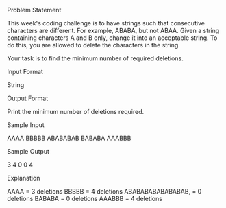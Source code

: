 Problem Statement

This week's coding challenge is to have strings such that consecutive characters are different. For example, ABABA, but not ABAA. Given a string containing characters A and B only, change it into an acceptable string. To do this, you are allowed to delete the characters in the string.

Your task is to find the minimum number of required deletions.

Input Format

String

Output Format

Print the minimum number of deletions required.

Sample Input

AAAA BBBBB ABABABAB BABABA AAABBB

Sample Output

3 4 0 0 4

Explanation

AAAA = 3 deletions BBBBB = 4 deletions ABABABABABABABAB, = 0 deletions BABABA = 0 deletions AAABBB = 4 deletions
